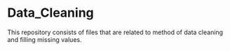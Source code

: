 # Data_Cleaning
This repository consists of files that are related to method of data cleaning and filling missing values.
